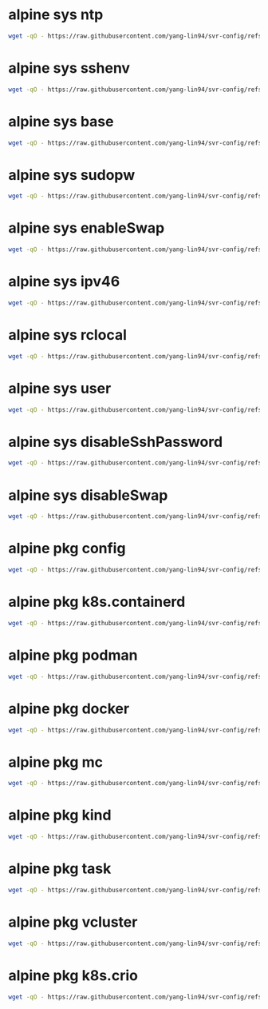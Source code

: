 # alpine sys ntp

```bash
wget -qO - https://raw.githubusercontent.com/yang-lin94/svr-config/refs/heads/main/alpine/sys/ntp/ntp.txt | sudo bash
```

# alpine sys sshenv

```bash
wget -qO - https://raw.githubusercontent.com/yang-lin94/svr-config/refs/heads/main/alpine/sys/sshenv/sshenv.txt | sudo bash
```

# alpine sys base

```bash
wget -qO - https://raw.githubusercontent.com/yang-lin94/svr-config/refs/heads/main/alpine/sys/base/base.txt | sudo bash
```

# alpine sys sudopw

```bash
wget -qO - https://raw.githubusercontent.com/yang-lin94/svr-config/refs/heads/main/alpine/sys/sudopw/sudopw.txt | sudo bash
```

# alpine sys enableSwap

```bash
wget -qO - https://raw.githubusercontent.com/yang-lin94/svr-config/refs/heads/main/alpine/sys/enableSwap/enableSwap.txt | sudo bash
```

# alpine sys ipv46

```bash
wget -qO - https://raw.githubusercontent.com/yang-lin94/svr-config/refs/heads/main/alpine/sys/ipv46/ipv46.txt | sudo bash
```

# alpine sys rclocal

```bash
wget -qO - https://raw.githubusercontent.com/yang-lin94/svr-config/refs/heads/main/alpine/sys/rclocal/rclocal.txt | sudo bash
```

# alpine sys user

```bash
wget -qO - https://raw.githubusercontent.com/yang-lin94/svr-config/refs/heads/main/alpine/sys/user/user.txt | sudo bash
```

# alpine sys disableSshPassword

```bash
wget -qO - https://raw.githubusercontent.com/yang-lin94/svr-config/refs/heads/main/alpine/sys/disableSshPassword/disableSshPassword.txt | sudo bash
```

# alpine sys disableSwap

```bash
wget -qO - https://raw.githubusercontent.com/yang-lin94/svr-config/refs/heads/main/alpine/sys/disableSwap/disableSwap.txt | sudo bash
```

# alpine pkg config

```bash
wget -qO - https://raw.githubusercontent.com/yang-lin94/svr-config/refs/heads/main/alpine/pkg/config/config.txt | sudo bash
```

# alpine pkg k8s.containerd

```bash
wget -qO - https://raw.githubusercontent.com/yang-lin94/svr-config/refs/heads/main/alpine/pkg/k8s.containerd/k8s.containerd.txt | sudo bash
```

# alpine pkg podman

```bash
wget -qO - https://raw.githubusercontent.com/yang-lin94/svr-config/refs/heads/main/alpine/pkg/podman/podman.txt | sudo bash
```

# alpine pkg docker

```bash
wget -qO - https://raw.githubusercontent.com/yang-lin94/svr-config/refs/heads/main/alpine/pkg/docker/docker.txt | sudo bash
```

# alpine pkg mc

```bash
wget -qO - https://raw.githubusercontent.com/yang-lin94/svr-config/refs/heads/main/alpine/pkg/mc/mc.txt | sudo bash
```

# alpine pkg kind

```bash
wget -qO - https://raw.githubusercontent.com/yang-lin94/svr-config/refs/heads/main/alpine/pkg/kind/kind.txt | sudo bash
```

# alpine pkg task

```bash
wget -qO - https://raw.githubusercontent.com/yang-lin94/svr-config/refs/heads/main/alpine/pkg/task/task.txt | sudo bash
```

# alpine pkg vcluster

```bash
wget -qO - https://raw.githubusercontent.com/yang-lin94/svr-config/refs/heads/main/alpine/pkg/vcluster/vcluster.txt | sudo bash
```

# alpine pkg k8s.crio

```bash
wget -qO - https://raw.githubusercontent.com/yang-lin94/svr-config/refs/heads/main/alpine/pkg/k8s.crio/k8s.crio.txt | sudo bash
```

